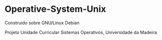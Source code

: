 # Operative-System-Unix
Construido sobre GNU/Linux Debian

Projeto Unidade Curricular Sistemas Operativos, Universidade da Madeira
